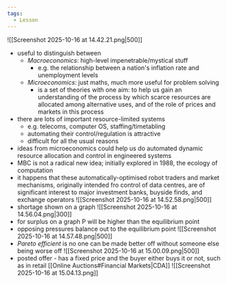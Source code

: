 ```yaml
---
tags:
  - Lesson
---
```

![[Screenshot 2025-10-16 at 14.42.21.png|500]]
- useful to distinguish between
	- *Macroeconomics*: high-level impenetrable/mystical stuff
		- e.g. the relationship between a nation's inflation rate and unemployment levels
	- *Microeconomics*: just maths, much more useful for problem solving
		- is a set of theories with one aim: to help us gain an understanding of the process by which scarce resources are allocated among alternative uses, and of the role of prices and markets in this process
- there are lots of important resource-limited systems
	- e.g. telecoms, computer OS, staffing/timetabling
	- automating their control/regulation is attractive 
	- difficult for all the usual reasons
- ideas from microeconomics could help us do automated dynamic resource allocation and control in engineered systems
- MBC is not a radical new idea; initially explored in 1988, the ecology of computation 
- it happens that these automatically-optimised robot traders and market mechanisms, originally intended fro control of data centres, are of significant interest to major investment banks, buyside finds, and exchange operators
![[Screenshot 2025-10-16 at 14.52.58.png|500]]
- shortage shown on a graph
![[Screenshot 2025-10-16 at 14.56.04.png|300]]
- for surplus on a graph P will be higher than the equilibrium point
- opposing pressures balance out to the equilibrium point
![[Screenshot 2025-10-16 at 14.57.48.png|500]]
- *Pareto efficient* is no one can be made better off without someone else being worse off
![[Screenshot 2025-10-16 at 15.00.09.png|500]]
- posted offer - has a fixed price and the buyer either buys it or not, such as in retail
[[Online Auctions#Financial Markets|CDA]]
![[Screenshot 2025-10-16 at 15.04.13.png]]